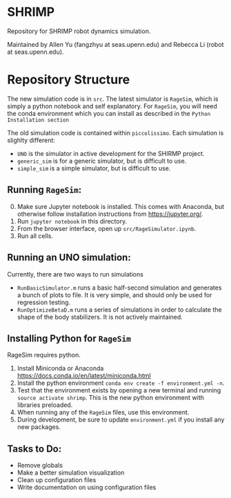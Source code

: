 # SHRIMP
Repository for SHRIMP robot dynamics simulation.

Maintained by Allen Yu (fangzhyu at seas.upenn.edu) and Rebecca Li (robot at seas.upenn.edu).


# Repository Structure

The new simulation code is in `src`. The latest simulator is `RageSim`, which is simply a python notebook and self explanatory. For `RageSim`, you will need the conda environment which you can install as described in the `Python Installation section`


The old simulation code is contained within `piccolissimo`. Each simulation is slighlty different:

* `UNO` is the simulator in active development for the SHIRMP project.
* `generic_sim` is for a generic simulator, but is difficult to use.
* `simple_sim` is a simple simulator, but is difficult to use.

## Running `RageSim`:

0. Make sure Jupyter notebook is installed.  This comes with Anaconda, but otherwise follow installation instructions from https://jupyter.org/.
1. Run `jupyter notebook` in this directory.
2. From the browser interface, open up `src/RageSimulator.ipynb`.
3. Run all cells.

## Running an UNO simulation:

Currently, there are two ways to run simulations

* `RunBasicSimulator.m` runs a basic half-second simulation and generates a bunch of plots to file. It is very simple, and should only be used for regression testing.
* `RunOptimizeBetaD.m` runs a series of simulations in order to calculate the shape of the body stabilizers. It is not actively maintained.


## Installing Python for `RageSim`
RageSim requires python.

1. Install Miniconda or Anaconda https://docs.conda.io/en/latest/miniconda.html
2. Install the python environment `conda env create -f environment.yml -n`.
3. Test that the environment exists by opening a new terminal and running `source activate shrimp`. This is the new python environment with libraries preloaded.
4. When running any of the `RageSim` files, use this environment.
5. During development, be sure to update `environment.yml` if you install any new packages.

## Tasks to Do:
* Remove globals
* Make a better simulation visualization
* Clean up configuration files
* Write documentation on using configuration files


